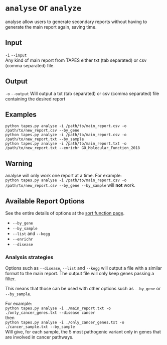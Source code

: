 # ```analyse``` or ```analyze```  
analyse allow users to generate secondary reports without having to generate the main report again, saving time.

## Input
```-i``` ```--input```  
Any kind of main report from TAPES either txt (tab separated) or csv (comma separated) file.

## Output
```-o``` ```--output```
Will output a txt (tab separated) or csv (comma separated) file containing the desired report

## Examples
```python tapes.py analyse -i /path/to/main_report.csv -o /path/to/new_report.csv --by_gene```  
```python tapes.py analyze -i /path/to/main_report.csv -o /path/to/new_report.txt --by_sample```  
```python tapes.py analyse -i /path/to/main_report.txt -o /path/to/new_report.txt --enrichr GO_Molecular_Function_2018```  


## Warning
analyse will only work one report at a time. For example:  
```python tapes.py analyse -i /path/to/main_report.csv -o /path/to/new_report.csv --by_gene --by_sample``` will __not__ work.  
## Available Report Options
See the entire details of options at the [sort function page](https://github.com/a-xavier/tapes/wiki/Sort-option).  
* ```--by_gene```
* ```--by_sample```
* ```--list``` and ```--kegg```
* ```--enrichr```
* ```--disease```

### Analysis strategies 
Options such as  ```--disease```, ```--list``` and ```--kegg``` will output a file with a similar format to the main report. The output file will only keep genes passing a filter.

This means that those can be used with other options such as ```--by_gene``` or ```--by_sample```.

For example:  
```python tapes.py analyse -i ./main_report.txt -o ./only_cancer_genes.txt --disease cancer```  
then  
```python tapes.py analyse -i ./only_cancer_genes.txt -o ./cancer_sample.txt --by_sample```  
Will give, for each sample, the 5 most pathogenic variant only in genes that are involved in cancer pathways.
